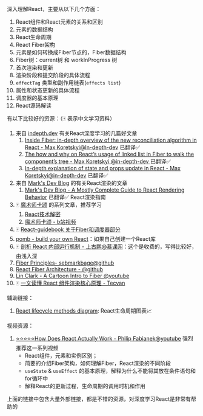 深入理解React，主要从以下几个方面：

1. React组件和React元素的关系和区别
2. 元素的数据结构
3. React生命周期
4. React Fiber架构
5. 元素是如何转换成Fiber节点的，Fiber数据结构
6. Fiber树：current树 和 workInProgress 树
7. 首次渲染和更新
8. 渲染阶段和提交阶段的具体流程
9. `effectTag` 类型和副作用链表(`effects list`)
10. 属性和状态更新的具体流程
11. 调度器的基本原理
12. React源码解读



有以下比较好的资源：（🀄️ 表示中文学习资料）

1. 来自 [indepth.dev](https://indepth.dev/react) 有关React深度学习的几篇好文章
   1. [Inside Fiber: in-depth overview of the new reconciliation algorithm in React - Max Koretskyi@In-depth-dev](https://indepth.dev/posts/1008/inside-fiber-in-depth-overview-of-the-new-reconciliation-algorithm-in-react) 已翻译✅
   2. [The how and why on React’s usage of linked list in Fiber to walk the component’s tree - Max Koretskyi @in-depth-dev ](https://indepth.dev/posts/1007/the-how-and-why-on-reacts-usage-of-linked-list-in-fiber-to-walk-the-components-tree) 已翻译✅
   3. [In-depth explanation of state and props update in React - Max Koretskyi@in-depth-dev](https://indepth.dev/posts/1009/in-depth-explanation-of-state-and-props-update-in-react) 已翻译✅
2. 来自 [Mark's Dev Blog](https://blog.isquaredsoftware.com/) 的有关React渲染的文章
   1. [Mark's Dev Blog - A Mostly Complete Guide to React Rendering Behavior](https://blog.isquaredsoftware.com/2020/05/blogged-answers-a-mostly-complete-guide-to-react-rendering-behavior/#improving-rendering-performance) 已翻译✅ React渲染指南
3. 🀄️ [魔术师卡颂](https://space.bilibili.com/453618117) 的系列文章，推荐学习 
   1. [React技术解密](https://react.iamkasong.com/)
   2. [魔术师卡颂 - b站视频](https://space.bilibili.com/453618117) 
4. 🀄️ [React-guidebook 关于Fiber和调度器部分](https://tsejx.github.io/react-guidebook/architect/internal/fiber)
5. [pomb - build your own React](https://pomb.us/build-your-own-react/)：如果自己创建一个React库
6. 🀄️ [剖析 React 内部运行机制 - 上古鹏@慕课网](https://www.imooc.com/read/86)：这个是收费的，写得比较好，由浅入深
7. [Fiber Principles- sebmarkbage@github](https://github.com/facebook/react/issues/7942?source=post_page---------------------------#issue-182373497)
8. [React Fiber Architecture - @github](https://github.com/acdlite/react-fiber-architecture?source=post_page---------------------------)
9. [Lin Clark - A Cartoon Intro to Fiber @youtube](https://www.youtube.com/watch?v=ZCuYPiUIONs&ab_channel=FacebookDevelopers)
10. 🀄️ [一文读懂 React 组件渲染核心原理 - Tecvan](https://mp.weixin.qq.com/s/M6orAXsSXDSKouIyuC9XUg)

辅助链接：

1. [React lifecycle methods diagram](https://projects.wojtekmaj.pl/react-lifecycle-methods-diagram/): React生命周期图表📈



视频资源：

1. [⭐️⭐️⭐️⭐️⭐️How Does React Actually Work - Philip Fabianek@youtube](https://www.youtube.com/watch?v=7YhdqIR2Yzo&list=PLxRVWC-K96b0ktvhd16l3xA6gncuGP7gJ&index=1) 强烈推荐这一系列视频
   - React组件，元素和实例区别；
   - 简要的介绍Fiber架构，如何理解Fiber，React渲染的不同阶段
   - `useState` & `useEffect` 的基本原理，解释为什么不能将其放在条件语句和for循环中
   - 解释React的更新过程，生命周期的调用时机和作用



上面的链接中包含大量外部链接，都是不错的资源，对深度学习React是非常有帮助的
